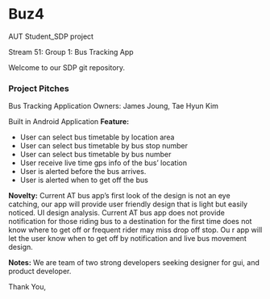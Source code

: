 # Buz4
AUT Student_SDP project

Stream 51: Group 1: Bus Tracking App

Welcome to our SDP git repository.

<h3>Project Pitches</h3>

Bus Tracking Application
Owners:  James Joung, Tae Hyun Kim
 
Built in Android Application
<strong>Feature:</strong>
<ul>
<li>User can select bus timetable by location area</li>
<li>User can select bus timetable by bus stop number</li>
<li>User can select bus timetable by bus number</li>
<li>User receive live time gps info of the bus’ location</li>
<li>User is alerted before the bus arrives.</li>
<li>User is alerted when to get off the bus</li>
 </ul>
<strong>Novelty:</strong>
Current AT bus app’s first look of the design is not an eye catching, our app will provide user friendly design that is light but easily noticed. UI design analysis.
Current AT bus app does not provide notification for those riding bus to a destination for the first time does not know where to get off or frequent rider may miss drop off stop. Ou
r app will let the user know when to get off by notification and live bus movement design.
 
<strong>Notes:</strong>
We are team of two strong developers seeking designer for gui, and product developer.


Thank You,
